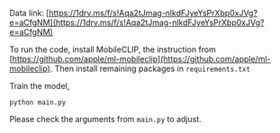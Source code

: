Data link: [https://1drv.ms/f/s!Aqa2tJmag-nlkdFJyeYsPrXbp0xJVg?e=aCfgNM](https://1drv.ms/f/s!Aqa2tJmag-nlkdFJyeYsPrXbp0xJVg?e=aCfgNM)

To run the code, install MobileCLIP, the instruction from [https://github.com/apple/ml-mobileclip](https://github.com/apple/ml-mobileclip).
Then install remaining packages in `requirements.txt`

Train the model,

```shell
python main.py
```

Please check the arguments from `main.py` to adjust. 